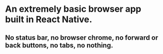 # An extremely basic browser app built in React Native. 

## No status bar, no browser chrome, no forward or back buttons, no tabs, no nothing.

